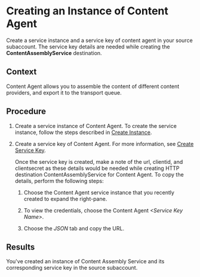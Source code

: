 <!-- loio359ecd74d940417699081e662d4b5c1c -->

# Creating an Instance of Content Agent

Create a service instance and a service key of content agent in your source subaccount. The service key details are needed while creating the **ContentAssemblyService** destination.



<a name="loio359ecd74d940417699081e662d4b5c1c__context_wyp_t5q_v4b"/>

## Context

Content Agent allows you to assemble the content of different content providers, and export it to the transport queue.



## Procedure

1.  Create a service instance of Content Agent. To create the service instance, follow the steps described in [Create Instance](https://help.sap.com/viewer/ae1a4f2d150d468d9ff56e13f9898e07/Latest/en-US/1f45ddc3d6194886802924068724b59f.html).

2.  Create a service key of Content Agent. For more information, see [Create Service Key](https://help.sap.com/viewer/ae1a4f2d150d468d9ff56e13f9898e07/Latest/en-US/c0ec2ba3016644a19cd6322fbc72ea2a.html).

    Once the service key is created, make a note of the url, clientid, and clientsecret as these details would be needed while creating HTTP destination ContentAssemblyService for Content Agent. To copy the details, perform the following steps:

    1.  Choose the Content Agent service instance that you recently created to expand the right-pane.

    2.  To view the credentials, choose the Content Agent *<Service Key Name\>*.

    3.  Choose the *JSON* tab and copy the URL.





<a name="loio359ecd74d940417699081e662d4b5c1c__result_ksq_fgv_n4b"/>

## Results

You've created an instance of Content Assembly Service and its corresponding service key in the source subaccount.

